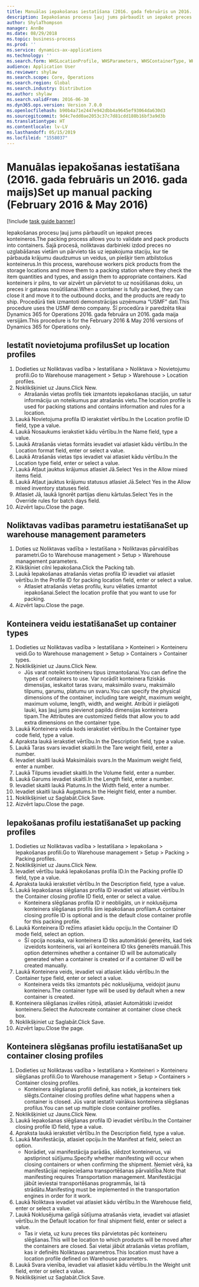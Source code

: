```yaml
---
title: Manuālas iepakošanas iestatīšana (2016. gada februāris un 2016. gada maijs)
description: Iepakošanas procesu ļauj jums pārbaudīt un iepakot preces konteineros.
author: ShylaThompson
manager: AnnBe
ms.date: 08/29/2018
ms.topic: business-process
ms.prod: ''
ms.service: dynamics-ax-applications
ms.technology: ''
ms.search.form: WHSLocationProfile, WHSParameters, WHSContainerType, WHSPackProfile, WHSCloseContainerProfile, InventLocationIdLookup, UnitOfMeasureLookup
audience: Application User
ms.reviewer: shylaw
ms.search.scope: Core, Operations
ms.search.region: Global
ms.search.industry: Distribution
ms.author: shylaw
ms.search.validFrom: 2016-06-30
ms.dyn365.ops.version: Version 7.0.0
ms.openlocfilehash: b90b4a71e2447e942dbb4a9645ef93064da630d3
ms.sourcegitcommit: 9d4c7edd0ae2053c37c7d81cdd180b16bf3a9d3b
ms.translationtype: HT
ms.contentlocale: lv-LV
ms.lasthandoff: 05/15/2019
ms.locfileid: "1558037"
---
```

# <a name="set-up-manual-packing-february-2016--may-2016"></a><span data-ttu-id="6d022-103">Manuālas iepakošanas iestatīšana (2016. gada februāris un 2016. gada maijs)</span><span class="sxs-lookup"><span data-stu-id="6d022-103">Set up manual packing (February 2016 & May 2016)</span></span>

[!include [task guide banner](../../includes/task-guide-banner.md)]

<span data-ttu-id="6d022-104">Iepakošanas procesu ļauj jums pārbaudīt un iepakot preces konteineros.</span><span class="sxs-lookup"><span data-stu-id="6d022-104">The packing process allows you to validate and pack products into containers.</span></span> <span data-ttu-id="6d022-105">Šajā procesā, noliktavas darbinieki izdod preces no uzglabāšanas vietām un pārvieto tās uz iepakojuma staciju, kur tie pārbauda krājumu daudzumus un veidus, un piešķir tiem atbilstošus konteinerus.</span><span class="sxs-lookup"><span data-stu-id="6d022-105">In this process, warehouse workers pick products from the storage locations and move them to a packing station where they check the item quantities and types, and assign them to appropriate containers.</span></span> <span data-ttu-id="6d022-106">Kad konteiners ir pilns, to var aizvērt un pārvietot to uz nosūtīšanas doku, un preces ir gatavas nosūtīšanai.</span><span class="sxs-lookup"><span data-stu-id="6d022-106">When a container is fully packed, they can close it and move it to the outbound docks, and the products are ready to ship.</span></span> <span data-ttu-id="6d022-107">Procedūrā tiek izmantoti demonstrācijas uzņēmuma “USMF” dati.</span><span class="sxs-lookup"><span data-stu-id="6d022-107">This procedure uses the USMF demo company.</span></span> <span data-ttu-id="6d022-108">Šī procedūra ir paredzēta tikai Dynamics 365 for Operations 2016. gada februāra un 2016. gada maija versijām.</span><span class="sxs-lookup"><span data-stu-id="6d022-108">This procedure is for the February 2016 & May 2016 versions of Dynamics 365 for Operations only.</span></span>


## <a name="set-up-location-profiles"></a><span data-ttu-id="6d022-109">Iestatīt novietojuma profilus</span><span class="sxs-lookup"><span data-stu-id="6d022-109">Set up location profiles</span></span>
1. <span data-ttu-id="6d022-110">Dodieties uz Noliktavas vadība > Iestatīšana > Noliktava > Novietojumu profili.</span><span class="sxs-lookup"><span data-stu-id="6d022-110">Go to Warehouse management > Setup > Warehouse > Location profiles.</span></span>
2. <span data-ttu-id="6d022-111">Noklikšķiniet uz Jauns.</span><span class="sxs-lookup"><span data-stu-id="6d022-111">Click New.</span></span>
    * <span data-ttu-id="6d022-112">Atrašanās vietas profils tiek izmantots iepakošanas stacijās, un satur informāciju un noteikumus par atrašanās vietu.</span><span class="sxs-lookup"><span data-stu-id="6d022-112">The location profile is used for packing stations and contains information and rules for a location.</span></span>  
3. <span data-ttu-id="6d022-113">Laukā Novietojuma profila ID ierakstiet vērtību.</span><span class="sxs-lookup"><span data-stu-id="6d022-113">In the Location profile ID field, type a value.</span></span>
4. <span data-ttu-id="6d022-114">Laukā Nosaukums ierakstiet kādu vērtību.</span><span class="sxs-lookup"><span data-stu-id="6d022-114">In the Name field, type a value.</span></span>
5. <span data-ttu-id="6d022-115">Laukā Atrašanās vietas formāts ievadiet vai atlasiet kādu vērtību.</span><span class="sxs-lookup"><span data-stu-id="6d022-115">In the Location format field, enter or select a value.</span></span>
6. <span data-ttu-id="6d022-116">Laukā Atrašanās vietas tips ievadiet vai atlasiet kādu vērtību.</span><span class="sxs-lookup"><span data-stu-id="6d022-116">In the Location type field, enter or select a value.</span></span>
7. <span data-ttu-id="6d022-117">Laukā Atļaut jauktus krājumus atlasiet Jā.</span><span class="sxs-lookup"><span data-stu-id="6d022-117">Select Yes in the Allow mixed items field.</span></span>
8. <span data-ttu-id="6d022-118">Laukā Atļaut jauktus krājumu statusus atlasiet Jā.</span><span class="sxs-lookup"><span data-stu-id="6d022-118">Select Yes in the Allow mixed  inventory statuses field.</span></span>
9. <span data-ttu-id="6d022-119">Atlasiet Jā, laukā Ignorēt partijas dienu kārtulas.</span><span class="sxs-lookup"><span data-stu-id="6d022-119">Select Yes in the Override rules for batch days field.</span></span>
10. <span data-ttu-id="6d022-120">Aizvērt lapu.</span><span class="sxs-lookup"><span data-stu-id="6d022-120">Close the page.</span></span>

## <a name="set-up-warehouse-management-parameters"></a><span data-ttu-id="6d022-121">Noliktavas vadības parametru iestatīšana</span><span class="sxs-lookup"><span data-stu-id="6d022-121">Set up warehouse management parameters</span></span> 
1. <span data-ttu-id="6d022-122">Doties uz Noliktavas vadība > Iestatīšana > Noliktavas pārvaldības parametri.</span><span class="sxs-lookup"><span data-stu-id="6d022-122">Go to Warehouse management > Setup > Warehouse management parameters.</span></span>
2. <span data-ttu-id="6d022-123">Klikšķiniet cilni Iepakošana.</span><span class="sxs-lookup"><span data-stu-id="6d022-123">Click the Packing tab.</span></span>
3. <span data-ttu-id="6d022-124">Laukā Iepakošanas atrašanās vietas profila ID ievadiet vai atlasiet vērtību.</span><span class="sxs-lookup"><span data-stu-id="6d022-124">In the Profile ID for packing location field, enter or select a value.</span></span>
    * <span data-ttu-id="6d022-125">Atlasiet atrašanās vietas profilu, kuru vēlaties izmantot iepakošanai.</span><span class="sxs-lookup"><span data-stu-id="6d022-125">Select the location profile that you want to use for packing.</span></span>  
4. <span data-ttu-id="6d022-126">Aizvērt lapu.</span><span class="sxs-lookup"><span data-stu-id="6d022-126">Close the page.</span></span>

## <a name="set-up-container-types"></a><span data-ttu-id="6d022-127">Konteinera veidu iestatīšana</span><span class="sxs-lookup"><span data-stu-id="6d022-127">Set up container types</span></span>
1. <span data-ttu-id="6d022-128">Dodieties uz Noliktavas vadība > Iestatīšana > Konteineri > Konteineru veidi.</span><span class="sxs-lookup"><span data-stu-id="6d022-128">Go to Warehouse management > Setup > Containers > Container types.</span></span>
2. <span data-ttu-id="6d022-129">Noklikšķiniet uz Jauns.</span><span class="sxs-lookup"><span data-stu-id="6d022-129">Click New.</span></span>
    * <span data-ttu-id="6d022-130">Jūs varat noteikt konteineru tipus izmantošanai.</span><span class="sxs-lookup"><span data-stu-id="6d022-130">You can define the types of containers to use.</span></span> <span data-ttu-id="6d022-131">Var norādīt konteinera fiziskās dimensijas, ieskaitot taras svaru, maksimālo svaru, maksimālo tilpumu, garumu, platumu un svaru.</span><span class="sxs-lookup"><span data-stu-id="6d022-131">You can specify the physical dimensions of the container, including tare weight, maximum weight, maximum volume, length, width, and weight.</span></span>  <span data-ttu-id="6d022-132">Atribūti ir pielāgoti lauki, kas ļauj jums pievienot papildu dimensijas konteinera tipam.</span><span class="sxs-lookup"><span data-stu-id="6d022-132">The Attributes are customized fields that allow you to add extra dimensions on the container type.</span></span>     
3. <span data-ttu-id="6d022-133">Laukā Konteinera veida kods ierakstiet vērtību.</span><span class="sxs-lookup"><span data-stu-id="6d022-133">In the Container type code field, type a value.</span></span>
4. <span data-ttu-id="6d022-134">Apraksta laukā ierakstiet vērtību.</span><span class="sxs-lookup"><span data-stu-id="6d022-134">In the Description field, type a value.</span></span>
5. <span data-ttu-id="6d022-135">Laukā Taras svars ievadiet skaitli.</span><span class="sxs-lookup"><span data-stu-id="6d022-135">In the Tare weight field, enter a number.</span></span>
6. <span data-ttu-id="6d022-136">Ievadiet skaitli laukā Maksimālais svars.</span><span class="sxs-lookup"><span data-stu-id="6d022-136">In the Maximum weight field, enter a number.</span></span>
7. <span data-ttu-id="6d022-137">Laukā Tilpums ievadiet skaitli.</span><span class="sxs-lookup"><span data-stu-id="6d022-137">In the Volume field, enter a number.</span></span>
8. <span data-ttu-id="6d022-138">Laukā Garums ievadiet skaitli.</span><span class="sxs-lookup"><span data-stu-id="6d022-138">In the Length field, enter a number.</span></span>
9. <span data-ttu-id="6d022-139">Ievadiet skaitli laukā Platums.</span><span class="sxs-lookup"><span data-stu-id="6d022-139">In the Width field, enter a number.</span></span>
10. <span data-ttu-id="6d022-140">Ievadiet skaitli laukā Augstums.</span><span class="sxs-lookup"><span data-stu-id="6d022-140">In the Height field, enter a number.</span></span>
11. <span data-ttu-id="6d022-141">Noklikšķiniet uz Saglabāt.</span><span class="sxs-lookup"><span data-stu-id="6d022-141">Click Save.</span></span>
12. <span data-ttu-id="6d022-142">Aizvērt lapu.</span><span class="sxs-lookup"><span data-stu-id="6d022-142">Close the page.</span></span>

## <a name="set-up-packing-profiles"></a><span data-ttu-id="6d022-143">Iepakošanas profilu iestatīšana</span><span class="sxs-lookup"><span data-stu-id="6d022-143">Set up packing profiles</span></span>
1. <span data-ttu-id="6d022-144">Dodieties uz Noliktavas vadība > Iestatīšana > Iepakošana > Iepakošanas profili.</span><span class="sxs-lookup"><span data-stu-id="6d022-144">Go to Warehouse management > Setup > Packing > Packing profiles.</span></span>
2. <span data-ttu-id="6d022-145">Noklikšķiniet uz Jauns.</span><span class="sxs-lookup"><span data-stu-id="6d022-145">Click New.</span></span>
3. <span data-ttu-id="6d022-146">Ievadiet vērtību laukā Iepakošanas profila ID.</span><span class="sxs-lookup"><span data-stu-id="6d022-146">In the Packing profile ID field, type a value.</span></span>
4. <span data-ttu-id="6d022-147">Apraksta laukā ierakstiet vērtību.</span><span class="sxs-lookup"><span data-stu-id="6d022-147">In the Description field, type a value.</span></span>
5. <span data-ttu-id="6d022-148">Laukā Iepakošanas slēgšanas profila ID ievadiet vai atlasiet vērtību.</span><span class="sxs-lookup"><span data-stu-id="6d022-148">In the Container closing profile ID field, enter or select a value.</span></span>
    * <span data-ttu-id="6d022-149">Konteinera slēgšanas profila ID ir neobligāts, un ir noklusējuma konteinera slēgšanas profils šim iepakošanas profilam.</span><span class="sxs-lookup"><span data-stu-id="6d022-149">A container closing profile ID is optional and is the default close container profile for this packing profile.</span></span>  
6. <span data-ttu-id="6d022-150">Laukā Konteinera ID režīms atlasiet kādu opciju.</span><span class="sxs-lookup"><span data-stu-id="6d022-150">In the Container ID mode field, select an option.</span></span>
    * <span data-ttu-id="6d022-151">Šī opcija nosaka, vai konteinera ID tiks automātiski ģenerēts, kad tiek izveidots konteineris, vai arī konteinera ID tiks ģenerēts manuāli.</span><span class="sxs-lookup"><span data-stu-id="6d022-151">This option determines whether a container ID will be automatically generated when a container is created or if a container ID will be created manually.</span></span>  
7. <span data-ttu-id="6d022-152">Laukā Konteinera veids, ievadiet vai atlasiet kādu vērtību.</span><span class="sxs-lookup"><span data-stu-id="6d022-152">In the Container type field, enter or select a value.</span></span>
    * <span data-ttu-id="6d022-153">Konteinera veids tiks izmantots pēc noklusējuma, veidojot jaunu konteineru.</span><span class="sxs-lookup"><span data-stu-id="6d022-153">The container type will be used by default when a new container is created.</span></span>  
8. <span data-ttu-id="6d022-154">Konteinera slēgšanas izvēles rūtiņā, atlasiet Automātiski izveidot konteineru.</span><span class="sxs-lookup"><span data-stu-id="6d022-154">Select the Autocreate container at container close check box.</span></span>
9. <span data-ttu-id="6d022-155">Noklikšķiniet uz Saglabāt.</span><span class="sxs-lookup"><span data-stu-id="6d022-155">Click Save.</span></span>
10. <span data-ttu-id="6d022-156">Aizvērt lapu.</span><span class="sxs-lookup"><span data-stu-id="6d022-156">Close the page.</span></span>

## <a name="set-up-container-closing-profiles"></a><span data-ttu-id="6d022-157">Konteinera slēgšanas profilu iestatīšana</span><span class="sxs-lookup"><span data-stu-id="6d022-157">Set up container closing profiles</span></span>
1. <span data-ttu-id="6d022-158">Dodieties uz Noliktavas vadība > Iestatīšana > Konteineri > Konteineru slēgšanas profili.</span><span class="sxs-lookup"><span data-stu-id="6d022-158">Go to Warehouse management > Setup > Containers > Container closing profiles.</span></span>
    * <span data-ttu-id="6d022-159">Konteinera slēgšanas profili definē, kas notiek, ja konteiners tiek slēgts.</span><span class="sxs-lookup"><span data-stu-id="6d022-159">Container closing profiles define what happens when a container is closed.</span></span> <span data-ttu-id="6d022-160">Jūs varat iestatīt vairākus konteinera slēgšanas profilus.</span><span class="sxs-lookup"><span data-stu-id="6d022-160">You can set up multiple close container profiles.</span></span>       
2. <span data-ttu-id="6d022-161">Noklikšķiniet uz Jauns.</span><span class="sxs-lookup"><span data-stu-id="6d022-161">Click New.</span></span>
3. <span data-ttu-id="6d022-162">Laukā Iepakošanas slēgšanas profila ID ievadiet vērtību.</span><span class="sxs-lookup"><span data-stu-id="6d022-162">In the Container closing profile ID field, type a value.</span></span>
4. <span data-ttu-id="6d022-163">Apraksta laukā ierakstiet vērtību.</span><span class="sxs-lookup"><span data-stu-id="6d022-163">In the Description field, type a value.</span></span>
5. <span data-ttu-id="6d022-164">Laukā Manifestācija, atlasiet opciju.</span><span class="sxs-lookup"><span data-stu-id="6d022-164">In the Manifest at field, select an option.</span></span>
    * <span data-ttu-id="6d022-165">Norādiet, vai manifestācija parādās, slēdzot konteinerus, vai apstiprinot sūtījumu.</span><span class="sxs-lookup"><span data-stu-id="6d022-165">Specify whether manifesting will occur when closing containers or when confirming the shipment.</span></span> <span data-ttu-id="6d022-166">Ņemiet vērā, ka manifestācijai nepieciešama transportēšanas pārvaldība.</span><span class="sxs-lookup"><span data-stu-id="6d022-166">Note that manifesting requires Transportation management.</span></span> <span data-ttu-id="6d022-167">Manifestācijai jābūt ieviestai transportēšanas programmās, lai tā strādātu.</span><span class="sxs-lookup"><span data-stu-id="6d022-167">Manifesting must be implemented in the transportation engines in order for it work.</span></span>  
6. <span data-ttu-id="6d022-168">Laukā Noliktava ievadiet vai atlasiet kādu vērtību.</span><span class="sxs-lookup"><span data-stu-id="6d022-168">In the Warehouse field, enter or select a value.</span></span>
7. <span data-ttu-id="6d022-169">Laukā Noklusējuma galīgā sūtījuma atrašanās vieta, ievadiet vai atlasiet vērtību.</span><span class="sxs-lookup"><span data-stu-id="6d022-169">In the Default location for final shipment field, enter or select a value.</span></span>
    * <span data-ttu-id="6d022-170">Tas ir vieta, uz kuru preces tiks pārvietotas pēc konteineru slēgšanas.</span><span class="sxs-lookup"><span data-stu-id="6d022-170">This will be location to which products will be moved after the containers are closed.</span></span> <span data-ttu-id="6d022-171">Šai vietai jābūt atrašanās vietas profilam, kas ir definēts Noliktavas parametros.</span><span class="sxs-lookup"><span data-stu-id="6d022-171">This location must have a location profile defined on Warehouse parameters.</span></span>  
8. <span data-ttu-id="6d022-172">Laukā Svara vienība, ievadiet vai atlasiet kādu vērtību.</span><span class="sxs-lookup"><span data-stu-id="6d022-172">In the Weight unit field, enter or select a value.</span></span>
9. <span data-ttu-id="6d022-173">Noklikšķiniet uz Saglabāt.</span><span class="sxs-lookup"><span data-stu-id="6d022-173">Click Save.</span></span>

